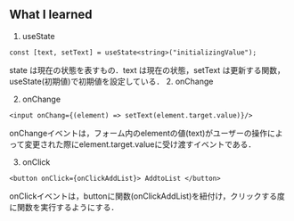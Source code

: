 ## What I learned

1. useState

```tsx
const [text, setText] = useState<string>("initializingValue");
```

state は現在の状態を表すもの．text は現在の状態，setText は更新する関数，useState(初期値)で初期値を設定している． 2.
onChange

2. onChange

```tsx
<input onChang={(element) => setText(element.target.value)}/>
```

onChangeイベントは，フォーム内のelementの値(text)がユーザーの操作によって変更された際にelement.target.valueに受け渡すイベントである．

3. onClick

```tsx
<button onClick={onClickAddList}> AddtoList </button>
```

onClickイベントは，buttonに関数(onClickAddList)を紐付け，クリックする度に関数を実行するようにする．
